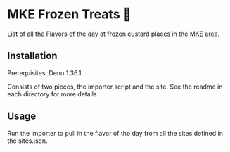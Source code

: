 # MKE Frozen Treats 🍦

List of all the Flavors of the day at frozen custard places in the MKE area.

## Installation

Prerequisites: Deno 1.36.1

Consists of two pieces, the importer script and the site. See the readme in each directory for more details.

## Usage

Run the importer to pull in the flavor of the day from all the sites defined in the sites.json.